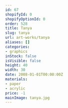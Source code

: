 ```yaml
---
id: 67
shopifyId: 0
shopifyOptionId: 0
order: 528
title: Tanya
slug: tanya
url: art-works/tanya
aliases: []
categories:
- graphics
inStock: false
isVisible: false
height: 40
width: 30
date: 2008-01-01T00:00:00Z
materials:
- paper
- acrylic
price: -1
mainImage: tanya.jpg
---
```

